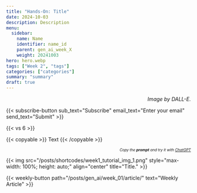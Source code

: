 ```yaml
---
title: "Hands-On: Title"  
date: 2024-10-03
description: Description  
menu:  
  sidebar:  
    name: Name  
    identifier: name_id  
    parent: gen_ai_week_X
    weight: 20241003  
hero: hero.webp  
tags: ["Week 2", "tags"]  
categories: ["categories"]  
summary: "summary"  
draft: true 
---
```


<p style="text-align: right;">
<em>Image by DALL-E.</em>
</p>

{{< subscribe-button sub_text="Subscribe" email_text="Enter your email" send_text="Submit" >}}


{{< vs 6 >}}


{{< copyable >}}
Text
{{< /copyable >}}

<p style="text-align: right; font-size: 10px;">
<em>Copy the <b>prompt</b> and try it with <a href="https://chatgpt.com">ChatGPT</a></em>
</p>


{{< img src="/posts/shortcodes/week1_tutorial_img_1.png" style="max-width: 100%; height: auto;" align="center" title="Title." >}}


{{< weekly-button path="/posts/gen_ai/week_01/article/" text="Weekly Article" >}}


